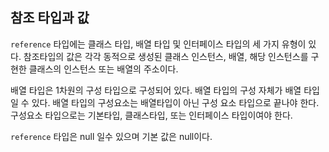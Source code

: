 ## 참조 타입과 값

`reference` 타입에는 클래스 타입, 배열 타입 및 인터페이스 타입의 세 가지 유형이 있다. 참조타입의 값은 각각 동적으로 생성된 클래스 인스턴스, 배열, 해당 인스턴스를 구현한 클래스의 인스턴스 또는 배열의 주소이다.

배열 타입은 1차원의 구성 타입으로 구성되어 있다. 배열 타입의 구성 자체가 배열 타입일 수 있다. 배열 타입의 구성요소는 배열타입이 아닌 구성 요소 타입으로 끝나야 한다. 구성요소 타입으로는 기본타입, 클래스타입, 또는 인터페이스 타입이여야 한다.

`reference` 타입은 null 일수 있으며 기본 값은 null이다.

